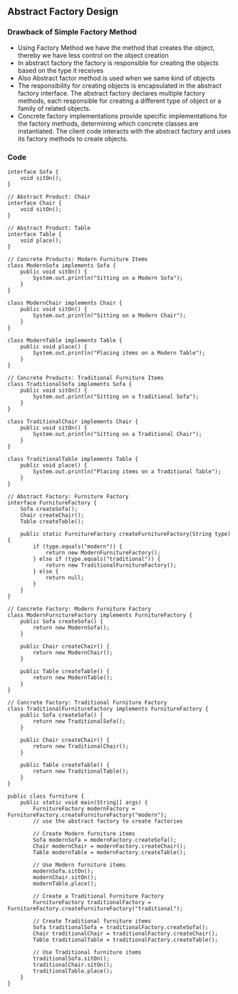 ## Abstract Factory Design 
### Drawback of Simple Factory Method
- Using Factory Method we have the method that creates the object, thereby we have less control on the object creation 
- In abstract factory the factory is responsible for creating the objects based  on the type it receives
- Also Abstract factor method is used when we same kind of objects
- The responsibility for creating objects is encapsulated in the abstract factory interface. The abstract factory declares multiple factory methods, each responsible for creating a different type of object or a family of related objects.
- Concrete factory implementations provide specific implementations for the factory methods, determining which concrete classes are instantiated. The client code interacts with the abstract factory and uses its factory methods to create objects.

### Code 
```
interface Sofa {
    void sitOn();
}

// Abstract Product: Chair
interface Chair {
    void sitOn();
}

// Abstract Product: Table
interface Table {
    void place();
}

// Concrete Products: Modern Furniture Items
class ModernSofa implements Sofa {
    public void sitOn() {
        System.out.println("Sitting on a Modern Sofa");
    }
}

class ModernChair implements Chair {
    public void sitOn() {
        System.out.println("Sitting on a Modern Chair");
    }
}

class ModernTable implements Table {
    public void place() {
        System.out.println("Placing items on a Modern Table");
    }
}

// Concrete Products: Traditional Furniture Items
class TraditionalSofa implements Sofa {
    public void sitOn() {
        System.out.println("Sitting on a Traditional Sofa");
    }
}

class TraditionalChair implements Chair {
    public void sitOn() {
        System.out.println("Sitting on a Traditional Chair");
    }
}

class TraditionalTable implements Table {
    public void place() {
        System.out.println("Placing items on a Traditional Table");
    }
}

// Abstract Factory: Furniture Factory
interface FurnitureFactory {
    Sofa createSofa();
    Chair createChair();
    Table createTable();

    public static FurnitureFactory createFurnitureFactory(String type) {
        if (type.equals("modern")) {
            return new ModernFurnitureFactory();
        } else if (type.equals("traditional")) {
            return new TraditionalFurnitureFactory();
        } else {
            return null;
        }
    }
}

// Concrete Factory: Modern Furniture Factory
class ModernFurnitureFactory implements FurnitureFactory {
    public Sofa createSofa() {
        return new ModernSofa();
    }

    public Chair createChair() {
        return new ModernChair();
    }

    public Table createTable() {
        return new ModernTable();
    }
}

// Concrete Factory: Traditional Furniture Factory
class TraditionalFurnitureFactory implements FurnitureFactory {
    public Sofa createSofa() {
        return new TraditionalSofa();
    }

    public Chair createChair() {
        return new TraditionalChair();
    }

    public Table createTable() {
        return new TraditionalTable();
    }
}

public class furniture {
    public static void main(String[] args) {
        FurnitureFactory modernFactory = FurnitureFactory.createFurnitureFactory("modern");
        // use the abstract factory to create factories

        // Create Modern furniture items
        Sofa modernSofa = modernFactory.createSofa();
        Chair modernChair = modernFactory.createChair();
        Table modernTable = modernFactory.createTable();

        // Use Modern furniture items
        modernSofa.sitOn();
        modernChair.sitOn();
        modernTable.place();

        // Create a Traditional Furniture Factory
        FurnitureFactory traditionalFactory = FurnitureFactory.createFurnitureFactory("traditional");

        // Create Traditional furniture items
        Sofa traditionalSofa = traditionalFactory.createSofa();
        Chair traditionalChair = traditionalFactory.createChair();
        Table traditionalTable = traditionalFactory.createTable();

        // Use Traditional furniture items
        traditionalSofa.sitOn();
        traditionalChair.sitOn();
        traditionalTable.place();
    }
}
```